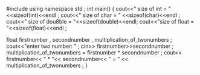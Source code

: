 #include<iostream>
using namespace std ;
int main() 
{
  cout<<" size of int = " <<sizeof(int)<<endl ;
  cout<<" size of char = " <<sizeof(char)<<endl ;
  cout<<" size of dou8ble = "<<sizeof(double)<<endl;
  cout<<"size of float = "<<sizeof(float)<<endl ;
  
  float firstnumber , secondnumber , multiplication_of_twonumbers ;
  cout<<"enter two number: " ;
  cin>> firstnumber>>secondnumber ;
  multiplication_of_twonumbers = firstnumber * secondnumber ;
  cout<< firstnumber<< " * "<< secondnumber<< " = " << multiplication_of_twonumbers ;
}  

